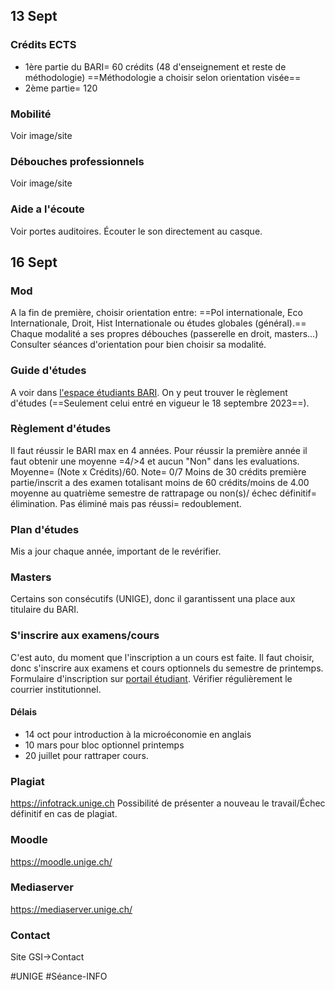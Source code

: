 ## 13 Sept
### Crédits ECTS
- 1ère partie du BARI= 60 crédits (48 d'enseignement et reste de méthodologie) ==Méthodologie a choisir selon orientation visée==
- 2ème partie= 120
### Mobilité
Voir image/site
### Débouches professionnels
Voir image/site
### Aide a l'écoute
Voir portes auditoires. Écouter le son directement au casque.
## 16 Sept
### Mod
A la fin de première, choisir  orientation entre:
==Pol internationale, Eco Internationale, Droit, Hist Internationale ou études globales (général).==
Chaque modalité a ses propres débouches (passerelle en droit, masters...)
Consulter séances d'orientation pour bien choisir sa modalité.
### Guide d'études
A voir dans [l'espace étudiants BARI](unige.ch/gsi/fr). On y peut trouver le règlement d'études (==Seulement celui entré en vigueur le 18 septembre 2023==).
### Règlement d'études
Il faut réussir le BARI max en 4 années. Pour réussir la première année il faut obtenir une moyenne =4/>4 et aucun "Non" dans les evaluations. Moyenne= (Note x Crédits)/60.
Note= 0/7
Moins de 30 crédits première partie/inscrit a des examen totalisant moins de 60 crédits/moins de 4.00 moyenne au quatrième semestre de rattrapage ou non(s)/ échec définitif= élimination.
Pas éliminé mais pas réussi= redoublement.
### Plan d'études
Mis a jour chaque année, important de le revérifier.
### Masters
Certains son consécutifs (UNIGE), donc il garantissent una place aux titulaire du BARI.
### S'inscrire aux examens/cours
C'est auto, du moment que l'inscription a un cours est faite. Il faut choisir, donc s'inscrire aux examens et cours optionnels du semestre de printemps. Formulaire d'inscription sur [portail étudiant](portail.unige.ch).
Vérifier régulièrement le courrier institutionnel.
#### Délais
- 14 oct pour introduction à la microéconomie en anglais
- 10 mars pour bloc optionnel printemps
- 20 juillet pour rattraper cours.
### Plagiat
https://infotrack.unige.ch
Possibilité de présenter a nouveau le travail/Échec définitif en cas de plagiat.
### Moodle
https://moodle.unige.ch/
### Mediaserver
https://mediaserver.unige.ch/
### Contact
Site GSI->Contact

#UNIGE #Séance-INFO